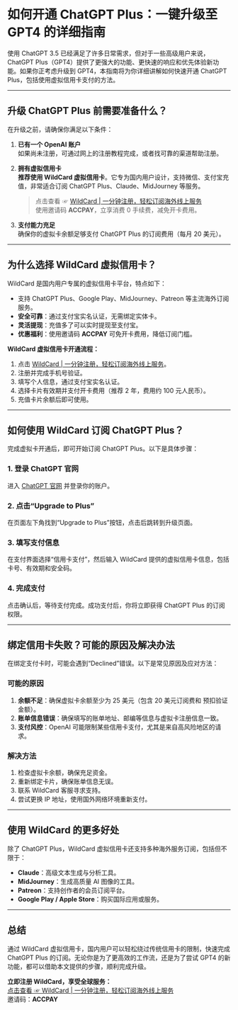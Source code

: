 # 如何开通 ChatGPT Plus：一键升级至 GPT4 的详细指南

使用 ChatGPT 3.5 已经满足了许多日常需求，但对于一些高级用户来说，ChatGPT Plus（GPT4）提供了更强大的功能、更快速的响应和优先体验新功能。如果你正考虑升级到 GPT4，本指南将为你详细讲解如何快速开通 ChatGPT Plus，包括使用虚拟信用卡支付的方法。

---

## 升级 ChatGPT Plus 前需要准备什么？

在升级之前，请确保你满足以下条件：

1. **已有一个 OpenAI 账户**  
   如果尚未注册，可通过网上的注册教程完成，或者找可靠的渠道帮助注册。

2. **拥有虚拟信用卡**  
   **推荐使用 WildCard 虚拟信用卡**。它专为国内用户设计，支持微信、支付宝充值，非常适合订阅 ChatGPT Plus、Claude、MidJourney 等服务。  
   > 点击查看 ☞ [WildCard | 一分钟注册，轻松订阅海外线上服务](https://bit.ly/bewildcard)  
   > 使用邀请码 **ACCPAY**，立享消费 0 手续费，减免开卡费用。

3. **支付能力充足**  
   确保你的虚拟卡余额足够支付 ChatGPT Plus 的订阅费用（每月 20 美元）。

---

## 为什么选择 WildCard 虚拟信用卡？

WildCard 是国内用户专属的虚拟信用卡平台，特点如下：

- 支持 ChatGPT Plus、Google Play、MidJourney、Patreon 等主流海外订阅服务。
- **安全可靠**：通过支付宝实名认证，无需绑定实体卡。
- **灵活提现**：充值多了可以实时提现至支付宝。
- **优惠福利**：使用邀请码 **ACCPAY** 可免开卡费用，降低订阅门槛。

**WildCard 虚拟信用卡开通流程：**
1. 点击 [WildCard | 一分钟注册，轻松订阅海外线上服务](https://bit.ly/bewildcard)。
2. 注册并完成手机号验证。
3. 填写个人信息，通过支付宝实名认证。
4. 选择卡片有效期并支付开卡费用（推荐 2 年，费用约 100 元人民币）。
5. 充值卡片余额后即可使用。

---

## 如何使用 WildCard 订阅 ChatGPT Plus？

完成虚拟卡开通后，即可开始订阅 ChatGPT Plus。以下是具体步骤：

### **1. 登录 ChatGPT 官网**
进入 [ChatGPT 官网](https://chat.openai.com/) 并登录你的账户。

### **2. 点击“Upgrade to Plus”**
在页面左下角找到“Upgrade to Plus”按钮，点击后跳转到升级页面。

### **3. 填写支付信息**
在支付界面选择“信用卡支付”，然后输入 WildCard 提供的虚拟信用卡信息，包括卡号、有效期和安全码。

### **4. 完成支付**
点击确认后，等待支付完成。成功支付后，你将立即获得 ChatGPT Plus 的订阅权限。

---

## 绑定信用卡失败？可能的原因及解决办法

在绑定支付卡时，可能会遇到“Declined”错误。以下是常见原因及应对方法：

### **可能的原因**
1. **余额不足**：确保虚拟卡余额至少为 25 美元（包含 20 美元订阅费和 预扣验证金额）。
2. **账单信息错误**：确保填写的账单地址、邮编等信息与虚拟卡注册信息一致。
3. **支付风控**：OpenAI 可能限制某些信用卡支付，尤其是来自高风险地区的请求。

### **解决方法**
1. 检查虚拟卡余额，确保充足资金。
2. 重新绑定卡片，确保账单信息无误。
3. 联系 WildCard 客服寻求支持。
4. 尝试更换 IP 地址，使用国外网络环境重新支付。

---

## 使用 WildCard 的更多好处

除了 ChatGPT Plus，WildCard 虚拟信用卡还支持多种海外服务订阅，包括但不限于：

- **Claude**：高级文本生成与分析工具。
- **MidJourney**：生成高质量 AI 图像的工具。
- **Patreon**：支持创作者的会员订阅平台。
- **Google Play / Apple Store**：购买国际应用或服务。

---

## 总结

通过 WildCard 虚拟信用卡，国内用户可以轻松绕过传统信用卡的限制，快速完成 ChatGPT Plus 的订阅。无论你是为了更高效的工作流，还是为了尝试 GPT4 的新功能，都可以借助本文提供的步骤，顺利完成升级。

**立即注册 WildCard，享受全球服务：**  
[点击查看 ☞ WildCard | 一分钟注册，轻松订阅海外线上服务](https://bit.ly/bewildcard)  
邀请码：**ACCPAY**
